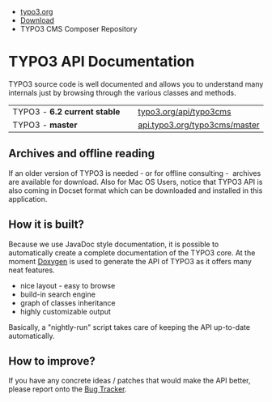 <ul class="breadcrumbs">
	<li>
		<a href="http://typo3.org/" target="_top" title="TYPO3 - The Enterprise Open Source CMS">typo3.org</a>
	</li>
	<li>
		<a href="http://typo3.org/download/" target="_top" title="Download">Download</a>
	</li>
	<li>TYPO3 CMS Composer Repository</li>
</ul>


TYPO3 API Documentation
=======================

TYPO3 source code is well documented and allows you to understand many internals just by browsing through the various classes and methods.

<table>
    <tr>
        <td style="width: 240px" rowspan="1">TYPO3 -&nbsp;<strong style="font-style: normal; ">6.2 current
            stable</strong></td>
        <td rowspan="1"><a href="http://typo3.org/api/typo3cms" target="_blank">typo3.org/api/typo3cms</a></td>
    </tr>
    <tr>
        <td> TYPO3 - <strong>master</strong></td>
        <td><a href="http://api.typo3.org/typo3cms/master" target="_blank">api.typo3.org/typo3cms/master</a></td>
    </tr>
</table>

Archives and offline reading
----------------------------

If an older version of TYPO3 is needed - or for offline consulting -&nbsp; archives are available for download. Also
for Mac OS Users, notice that TYPO3 API is also coming in Docset format which can be downloaded and installed in
this application.
    
How it is built?
----------------

Because we use JavaDoc style documentation, it is possible to automatically create a complete documentation of the
TYPO3 core. At the moment <a href="http://www.doxygen.org" target="_blank">Doxygen</a> is used to generate the API
of TYPO3 as it offers many neat features.

* nice layout - easy to browse
* build-in search engine
* graph of classes inheritance
* highly customizable output

Basically, a "nightly-run" script takes care of keeping the API up-to-date automatically.

How to improve?
---------------

If you have any concrete ideas / patches that would make the API better, please report onto the 
<a href="http://forge.typo3.org/projects/typo3org-api/issues" target="_blank">Bug Tracker</a>.
				
			